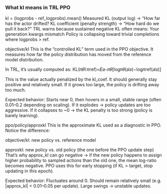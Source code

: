 ### What kl means in TRL PPO
kl = (logprobs - ref_logprobs).mean() 
Measured KL (output log) → “How far has the actor drifted?
KL coefficient (penalty strength) → “How hard do we pull it back?”
TRL warns because sustained negative KL often means:
Your generation kwargs mismatch
Policy is collapsing toward trivial completions where logprobs > ref.



objective/kl
This is the “controlled KL” term used in the PPO objective.
It measures how far the policy distribution has moved from the reference model distribution.

In TRL, it’s usually computed as:
KL(𝜋𝜃∣∣ 𝜋ref)=𝐸𝑎∼𝜋𝜃[log⁡𝜋𝜃(𝑎∣𝑠)−log⁡𝜋ref(𝑎∣𝑠)]

This is the value actually penalized by the kl_coef.
It should generally stay positive and relatively small. If it grows too large, the policy is drifting away too much.

Expected behavior:
Starts near 0, then hovers in a small, stable range (often 0.01–0.2 depending on scaling).
If it explodes → policy updates are too aggressive.
If it collapses to ~0 → the KL penalty is too strong (policy is barely learning).

ppo/policy/approxkl
This is the approximate KL used as a diagnostic in PPO.
Notice the difference:

objective/kl: new policy vs. reference model

approxkl: new policy vs. old policy (the one before the PPO update step)
That’s why approx_kl can go negative → if the new policy happens to assign higher probability to sampled actions than the old one, the mean log-ratio becomes negative.
PPO uses this for early stopping (if KL > target, stop updating in this epoch).

Expected behavior:
Fluctuates around 0.
Should remain relatively small (e.g. |approx_kl| < 0.01–0.05 per update).
Large swings → unstable updates.


